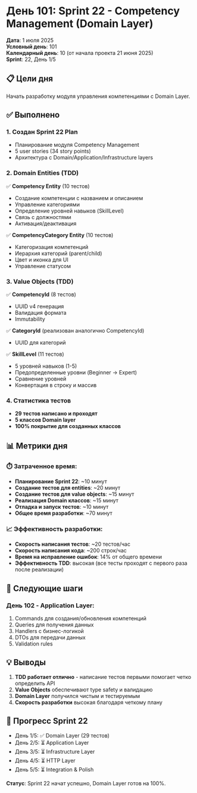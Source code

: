 # День 101: Sprint 22 - Competency Management (Domain Layer)

**Дата**: 1 июля 2025  
**Условный день**: 101  
**Календарный день**: 10 (от начала проекта 21 июня 2025)  
**Sprint**: 22, День 1/5  

## 📋 Цели дня

Начать разработку модуля управления компетенциями с Domain Layer.

## ✅ Выполнено

### 1. Создан Sprint 22 Plan
- Планирование модуля Competency Management
- 5 user stories (34 story points)
- Архитектура с Domain/Application/Infrastructure layers

### 2. Domain Entities (TDD)
✅ **Competency Entity** (10 тестов)
- Создание компетенции с названием и описанием
- Управление категориями
- Определение уровней навыков (SkillLevel)
- Связь с должностями
- Активация/деактивация

✅ **CompetencyCategory Entity** (10 тестов)
- Категоризация компетенций
- Иерархия категорий (parent/child)
- Цвет и иконка для UI
- Управление статусом

### 3. Value Objects (TDD)
✅ **CompetencyId** (8 тестов)
- UUID v4 генерация
- Валидация формата
- Immutability

✅ **CategoryId** (реализован аналогично CompetencyId)
- UUID для категорий

✅ **SkillLevel** (11 тестов)
- 5 уровней навыков (1-5)
- Предопределенные уровни (Beginner → Expert)
- Сравнение уровней
- Конвертация в строку и массив

### 4. Статистика тестов
- **29 тестов написано и проходят**
- **5 классов Domain layer**
- **100% покрытие для созданных классов**

## 📊 Метрики дня

### ⏱️ Затраченное время:
- **Планирование Sprint 22**: ~10 минут
- **Создание тестов для entities**: ~20 минут
- **Создание тестов для value objects**: ~15 минут
- **Реализация Domain классов**: ~15 минут
- **Отладка и запуск тестов**: ~10 минут
- **Общее время разработки**: ~70 минут

### 📈 Эффективность разработки:
- **Скорость написания тестов**: ~20 тестов/час
- **Скорость написания кода**: ~200 строк/час
- **Время на исправление ошибок**: 14% от общего времени
- **Эффективность TDD**: высокая (все тесты проходят с первого раза после реализации)

## 🔄 Следующие шаги

### День 102 - Application Layer:
1. Commands для создания/обновления компетенций
2. Queries для получения данных
3. Handlers с бизнес-логикой
4. DTOs для передачи данных
5. Validation rules

## 💡 Выводы

1. **TDD работает отлично** - написание тестов первыми помогает четко определить API
2. **Value Objects** обеспечивают type safety и валидацию
3. **Domain Layer** получился чистым и тестируемым
4. **Скорость разработки** высокая благодаря четкому плану

## 🎯 Прогресс Sprint 22

- День 1/5: ✅ Domain Layer (29 тестов)
- День 2/5: ⏳ Application Layer
- День 3/5: ⏳ Infrastructure Layer
- День 4/5: ⏳ HTTP Layer
- День 5/5: ⏳ Integration & Polish

**Статус**: Sprint 22 начат успешно, Domain Layer готов на 100%. 